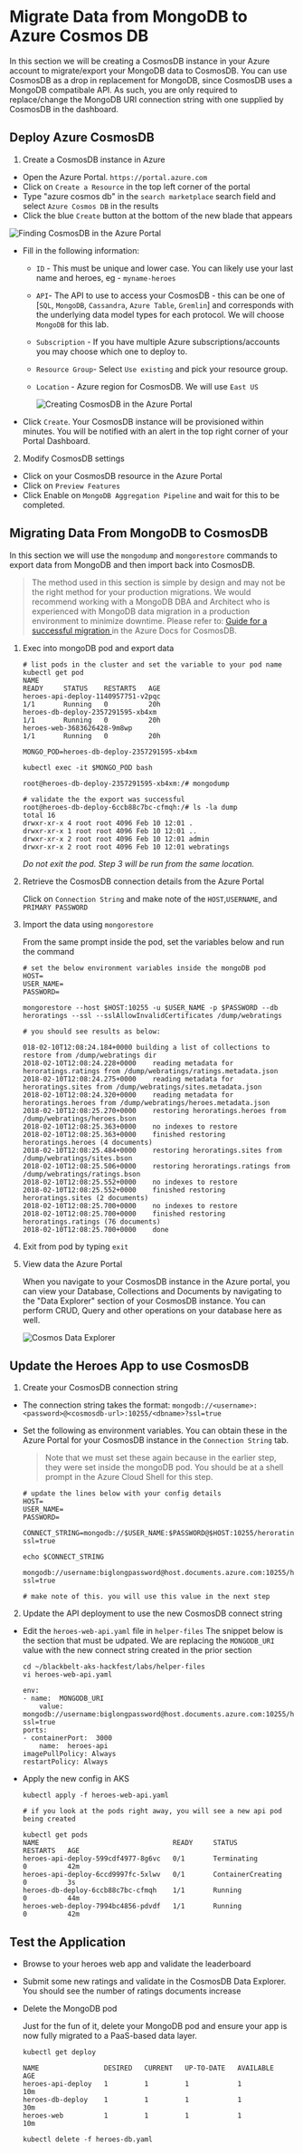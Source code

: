# Migrate Data from MongoDB to Azure Cosmos DB

In this section we will be creating a CosmosDB instance in your Azure account to migrate/export your MongoDB data to CosmosDB.  You can use CosmosDB as a drop in replacement for MongoDB, since CosmosDB uses a MongoDB compatibale API.  As such, you are only required to replace/change the MongoDB URI connection string with one supplied by CosmosDB in the dashboard. 

## Deploy Azure CosmosDB

1. Create a CosmosDB instance in Azure

* Open the Azure Portal.  ```https://portal.azure.com```
* Click on ```Create a Resource``` in the top left corner of the portal
* Type "azure cosmos db" in the ```search marketplace``` search field and select ```Azure Cosmos DB``` in the results
* Click the blue ```Create``` button at the bottom of the new blade that appears

![Finding CosmosDB in the Azure Portal](img/finding_cosmos.png "Finding CosmosDB in the Azure Portal")

* Fill in the following information:

	- ```ID``` - This must be unique and lower case. You can likely use your last name and heroes, eg - ```myname-heroes```
	- ```API```- The API to use to access your CosmosDB - this can be one of [```SQL```, ```MongoDB```, ```Cassandra```, ```Azure Table```, ```Gremlin```] and corresponds with the underlying data model types for each protocol.  We will choose ```MongoDB``` for this lab.
	- ```Subscription``` - If you have multiple Azure subscriptions/accounts you may choose which one to deploy to.
	- ```Resource Group```- Select ```Use existing``` and pick your resource group.
	- ```Location``` - Azure region for CosmosDB. We will use ```East US```

		![Creating CosmosDB in the Azure Portal](img/creating_cosmos.png "Creating CosmosDB in the Azure Portal")

* Click ```Create```. Your CosmosDB instance will be provisioned within minutes.  You will be notified with an alert in the top right corner of your Portal Dashboard.

2. Modify CosmosDB settings

* Click on your CosmosDB resource in the Azure Portal
* Click on ```Preview Features```
* Click Enable on ```MongoDB Aggregation Pipeline``` and wait for this to be completed.

## Migrating Data From MongoDB to CosmosDB

In this section we will use the ```mongodump``` and ```mongorestore``` commands to export data from MongoDB and then import back into CosmosDB.  

> The method used in this section is simple by design and may not be the right method for your production migrations.  We would recommend working with a MongoDB DBA and Architect who is experienced with MongoDB data migration in a production environment to minimize downtime.  Please refer to: [Guide for a successful migration
](https://docs.microsoft.com/en-us/azure/cosmos-db/mongodb-migrate#guide-for-a-successful-migration) in the Azure Docs for CosmosDB.

1. Exec into mongoDB pod and export data
	```
	# list pods in the cluster and set the variable to your pod name
	kubectl get pod
	NAME                                                              READY     STATUS    RESTARTS   AGE
	heroes-api-deploy-1140957751-v2pqc                                1/1       Running   0          20h
	heroes-db-deploy-2357291595-xb4xm                                 1/1       Running   0          20h
	heroes-web-3683626428-9m8wp                                       1/1       Running   0          20h

	MONGO_POD=heroes-db-deploy-2357291595-xb4xm

	kubectl exec -it $MONGO_POD bash

	root@heroes-db-deploy-2357291595-xb4xm:/# mongodump

	# validate the the export was successful
	root@heroes-db-deploy-6ccb88c7bc-cfmqh:/# ls -la dump
	total 16
	drwxr-xr-x 4 root root 4096 Feb 10 12:01 .
	drwxr-xr-x 1 root root 4096 Feb 10 12:01 ..
	drwxr-xr-x 2 root root 4096 Feb 10 12:01 admin
	drwxr-xr-x 2 root root 4096 Feb 10 12:01 webratings

	```

	_Do not exit the pod. Step 3 will be run from the same location._

2. Retrieve the CosmosDB connection details from the Azure Portal

	Click on ```Connection String``` and make note of the ```HOST```,```USERNAME```, and ```PRIMARY PASSWORD```

3. Import the data using ```mongorestore```
	
	From the same prompt inside the pod, set the variables below and run the command

	```
	# set the below environment variables inside the mongoDB pod
	HOST=
	USER_NAME=
	PASSWORD=

	mongorestore --host $HOST:10255 -u $USER_NAME -p $PASSWORD --db heroratings --ssl --sslAllowInvalidCertificates /dump/webratings

	# you should see results as below:

	018-02-10T12:08:24.184+0000	building a list of collections to restore from /dump/webratings dir
	2018-02-10T12:08:24.228+0000	reading metadata for heroratings.ratings from /dump/webratings/ratings.metadata.json
	2018-02-10T12:08:24.275+0000	reading metadata for heroratings.sites from /dump/webratings/sites.metadata.json
	2018-02-10T12:08:24.320+0000	reading metadata for heroratings.heroes from /dump/webratings/heroes.metadata.json
	2018-02-10T12:08:25.270+0000	restoring heroratings.heroes from /dump/webratings/heroes.bson
	2018-02-10T12:08:25.363+0000	no indexes to restore
	2018-02-10T12:08:25.363+0000	finished restoring heroratings.heroes (4 documents)
	2018-02-10T12:08:25.484+0000	restoring heroratings.sites from /dump/webratings/sites.bson
	2018-02-10T12:08:25.506+0000	restoring heroratings.ratings from /dump/webratings/ratings.bson
	2018-02-10T12:08:25.552+0000	no indexes to restore
	2018-02-10T12:08:25.552+0000	finished restoring heroratings.sites (2 documents)
	2018-02-10T12:08:25.700+0000	no indexes to restore
	2018-02-10T12:08:25.700+0000	finished restoring heroratings.ratings (76 documents)
	2018-02-10T12:08:25.700+0000	done
	```
4. Exit from pod by typing `exit`

5. View data the Azure Portal

	When you navigate to your CosmosDB instance in the Azure portal, you can view your Database, Collections and Documents by navigating to the "Data Explorer" section of your CosmosDB instance.  You can perform CRUD, Query and other operations on your database here as well.

	![Cosmos Data Explorer](img/cosmos_data_explorer.png "Cosmos Data Explorer")

## Update the Heroes App to use CosmosDB

1. Create your CosmosDB connection string

* The connection string takes the format: ```mongodb://<username>:<password>@<cosmosdb-url>:10255/<dbname>?ssl=true```

* Set the following as environment variables. You can obtain these in the Azure Portal for your CosmosDB instance in the ```Connection String``` tab. 

	> Note that we must set these again because in the earlier step, they were set inside the mongoDB pod. You should be at a shell prompt in the Azure Cloud Shell for this step.

	```
	# update the lines below with your config details
	HOST=
	USER_NAME=
	PASSWORD=

	CONNECT_STRING=mongodb://$USER_NAME:$PASSWORD@$HOST:10255/heroratings?ssl=true

	echo $CONNECT_STRING

	mongodb://username:biglongpassword@host.documents.azure.com:10255/heroratings?ssl=true

	# make note of this. you will use this value in the next step
	```

2. Update the API deployment to use the new CosmosDB connect string

* Edit the `heroes-web-api.yaml` file in `helper-files`
	The snippet below is the section that must be udpated. We are replacing the `MONGODB_URI` value with the new connect string created in the prior section
	
	```
	cd ~/blackbelt-aks-hackfest/labs/helper-files
	vi heroes-web-api.yaml
	```
	
	```
	env:
	- name:  MONGODB_URI
		value: mongodb://username:biglongpassword@host.documents.azure.com:10255/heroratings?ssl=true
	ports:
	- containerPort:  3000
		name:  heroes-api
	imagePullPolicy: Always
	restartPolicy: Always
	```

* Apply the new config in AKS
	```
	kubectl apply -f heroes-web-api.yaml

	# if you look at the pods right away, you will see a new api pod being created
	
	kubectl get pods
	NAME                                 READY     STATUS              RESTARTS   AGE
	heroes-api-deploy-599cdf4977-8g6vc   0/1       Terminating         0          42m
	heroes-api-deploy-6ccd9997fc-5xlwv   0/1       ContainerCreating   0          3s
	heroes-db-deploy-6ccb88c7bc-cfmqh    1/1       Running             0          44m
	heroes-web-deploy-7994bc4856-pdvdf   1/1       Running             0          42m
	```

## Test the Application

* Browse to your heroes web app and validate the leaderboard
* Submit some new ratings and validate in the CosmosDB Data Explorer. You should see the number of ratings documents increase
* Delete the MongoDB pod

	Just for the fun of it, delete your MongoDB pod and ensure your app is now fully migrated to a PaaS-based data layer. 

	```
	kubectl get deploy

	NAME                DESIRED   CURRENT   UP-TO-DATE   AVAILABLE   AGE
	heroes-api-deploy   1         1         1            1           10m
	heroes-db-deploy    1         1         1            1           30m
	heroes-web          1         1         1            1           10m

	kubectl delete -f heroes-db.yaml
	```
